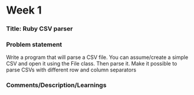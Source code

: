 # Week 1

### Title: Ruby CSV parser

### Problem statement

Write a program that will parse a CSV file. You can assume/create a simple CSV and open it using the File class. Then parse it. Make it possible to parse CSVs with different row and column separators

### Comments/Description/Learnings
